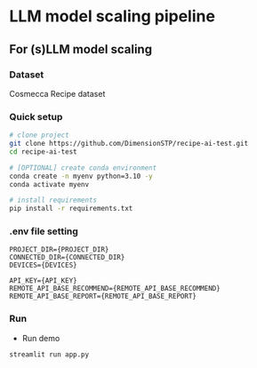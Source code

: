 # LLM model scaling pipeline

## For (s)LLM model scaling

### Dataset

Cosmecca Recipe dataset

### Quick setup

```bash
# clone project
git clone https://github.com/DimensionSTP/recipe-ai-test.git
cd recipe-ai-test

# [OPTIONAL] create conda environment
conda create -n myenv python=3.10 -y
conda activate myenv

# install requirements
pip install -r requirements.txt
```

### .env file setting

```shell
PROJECT_DIR={PROJECT_DIR}
CONNECTED_DIR={CONNECTED_DIR}
DEVICES={DEVICES}

API_KEY={API_KEY}
REMOTE_API_BASE_RECOMMEND={REMOTE_API_BASE_RECOMMEND}
REMOTE_API_BASE_REPORT={REMOTE_API_BASE_REPORT}
```

### Run

* Run demo

```shell
streamlit run app.py
```
